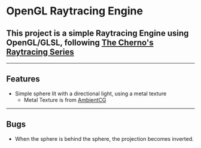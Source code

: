 # OpenGL Raytracing Engine

## This project is a simple Raytracing Engine using OpenGL/GLSL, following [The Cherno's Raytracing Series](https://www.youtube.com/playlist?list=PLlrATfBNZ98edc5GshdBtREv5asFW3yXl)

---

## Features

- Simple sphere lit with a directional light, using a metal texture
  - Metal Texture is from [AmbientCG](https://ambientCG.com/a/Metal038)

---

## Bugs

- When the sphere is behind the sphere, the projection becomes inverted.
